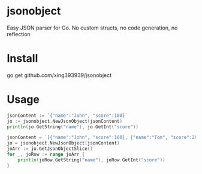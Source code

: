 # jsonobject
Easy JSON parser for Go. No custom structs, no code generation, no reflection

# Install
go get github.com/xing393939/jsonobject

# Usage
```go
jsonContent := `{"name":"John", "score":100}`
jo := jsonobject.NewJsonObject(jsonContent)
println(jo.GetString("name"), jo.GetInt("score"))

jsonContent = `[{"name":"John", "score":100}, {"name":"Tom", "score":200}]`
jo = jsonobject.NewJsonObject(jsonContent)
joArr := jo.GetJsonObjectSlice()
for _, joRow := range joArr {
    println(joRow.GetString("name"), joRow.GetInt("score"))
}
```